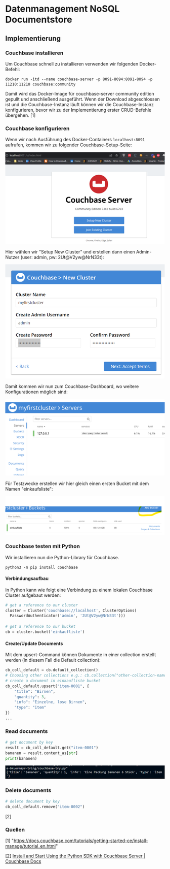 # Datenmanagement NoSQL Documentstore

## Implementierung

### Couchbase installieren

Um Couchbase schnell zu installieren verwenden wir folgenden Docker-Befehl:

```
docker run -itd --name couchbase-server -p 8091-8094:8091-8094 -p 11210:11210 couchbase:community
```

Damit wird das Docker-Image für couchbase-server community edition gepullt und anschließend ausgeführt. Wenn der Download abgeschlossen ist und die Couchbase-Instanz läuft können wir die Couchbase-Instanz konfigurieren, bevor wir zu der Implementierung erster CRUD-Befehle übergehen.
[1]

### Couchbase konfigurieren

Wenn wir nach Ausführung des Docker-Containers `localhost:8091` aufrufen, kommen wir zu folgender Couchbase-Setup-Seite:

![couchbase setup](./assets/setup_cb.png)

Hier wählen wir "Setup New Cluster" und erstellen dann einen Admin-Nutzer (user: admin, pw: 2Ut@V2yw@NrN33t):

![](./assets/2022-04-07-13-02-56-image.png)

Damit kommen wir nun zum Couchbase-Dashboard, wo weitere Konfigurationen möglich sind:

![](./assets/2022-04-07-13-04-14-image.png)

Für Testzwecke erstellen wir hier gleich einen ersten Bucket mit dem Namen "einkaufsliste":

![](./assets/2022-04-07-13-18-44-image.png)

### Couchbase testen mit Python

Wir installieren nun die Python-Library für Couchbase.

```
python3 -m pip install couchbase
```

#### Verbindungsaufbau

In Python kann wie folgt eine Verbindung zu einem lokalen Couchbase Cluster aufgebaut werden:

```python
# get a reference to our cluster
cluster = Cluster('couchbase://localhost', ClusterOptions(
  PasswordAuthenticator('admin', '2Ut@V2yw@NrN33t')))

# get a reference to our bucket
cb = cluster.bucket('einkaufliste')
```

#### Create/Update Documents

Mit dem upsert-Command können Dokumente in einer collection erstellt werden (in diesem Fall die Default collection):

```python
cb_coll_default = cb.default_collection()
# Choosing other collections e.g.: cb.collection("other-collection-name")
# create a document in einkaufliste bucket
cb_coll_default.upsert("item-0001", {
    "title": "Birnen",
    "quantity": 3,
    "info": "Einzelne, lose Birnen",
    "type": "item"
})
...
```

### Read documents

```python
# get document by key
result = cb_coll_default.get("item-0001")
bananen = result.content_as[str]
print(bananen)
```

![](./assets/2022-04-07-13-36-00-image.png)

### Delete documents

```python
# delete document by key
cb_coll_default.remove("item-0002")
```

[2]

### Quellen

[1] "https://docs.couchbase.com/tutorials/getting-started-ce/install-manage/tutorial_en.html"

[2] [Install and Start Using the Python SDK with Couchbase Server | Couchbase Docs](https://docs.couchbase.com/python-sdk/current/hello-world/start-using-sdk.html)
